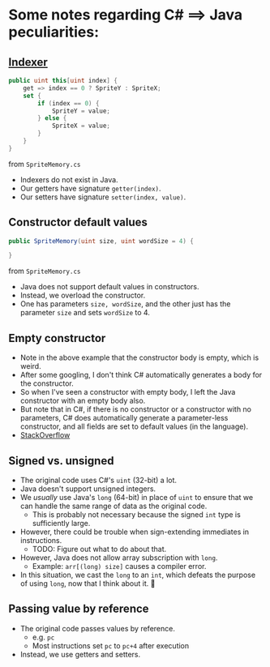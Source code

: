 # Some notes regarding C# ==> Java peculiarities:

## [Indexer](https://learn.microsoft.com/en-us/dotnet/csharp/programming-guide/indexers/indexers-in-interfaces)

```C#
public uint this[uint index] {
    get => index == 0 ? SpriteY : SpriteX;
    set {
        if (index == 0) {
            SpriteY = value;
        } else {
            SpriteX = value;
        }
    }
}
```

from `SpriteMemory.cs`

* Indexers do not exist in Java.
* Our getters have signature `getter(index)`.
* Our setters have signature `setter(index, value)`.

## Constructor default values

```C#
public SpriteMemory(uint size, uint wordSize = 4) {

}
```

from `SpriteMemory.cs`

* Java does not support default values in constructors.
* Instead, we overload the constructor.
* One has parameters `size, wordSize`, and the other just has the parameter `size` and sets `wordSize` to 4.

## Empty constructor

* Note in the above example that the constructor body is empty, which is weird.
* After some googling, I don't think C# automatically generates a body for the constructor.
* So when I've seen a constructor with empty body, I left the Java constructor with an empty body also.
* But note that in C#, if there is no constructor or a constructor with no parameters, C# does automatically generate a parameter-less constructor, and all fields are set to default values (in the language).
* [StackOverflow](https://stackoverflow.com/questions/2963742/empty-constructor-or-no-constructor)

## Signed vs. unsigned

* The original code uses C#'s `uint` (32-bit) a lot.
* Java doesn't support unsigned integers.
* We *usually* use Java's `long` (64-bit) in place of `uint` to ensure that we can handle the same range of data as the original code.
    * This is probably not necessary because the signed `int` type is sufficiently large.
* However, there could be trouble when sign-extending immediates in instructions.
    * TODO: Figure out what to do about that.
* However, Java does not allow array subscription with `long`.
    * Example: `arr[(long) size]` causes a compiler error.
* In this situation, we cast the `long`  to an `int`, which defeats the purpose of using `long`, now that I think about it. 🤔

## Passing value by reference

* The original code passes values by reference.
    * e.g. `pc`
    * Most instructions set `pc` to `pc+4` after execution
* Instead, we use getters and setters.